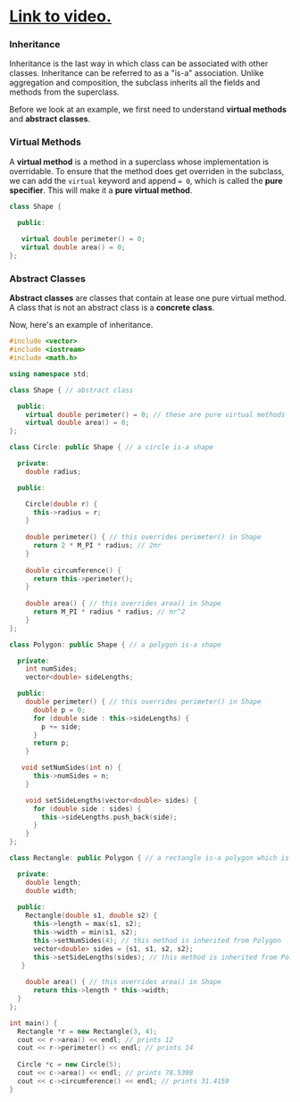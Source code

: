 # [Link to video.]([TODO](https://www.youtube.com/watch?v=t8gVv3l_yAY&list=PLVD25niNi0Blds9kjuux3nj9N9n5nBpMr))

### Inheritance

Inheritance is the last way in which class can be associated with other classes. Inheritance can be referred to as a "is-a" association. Unlike aggregation and composition, the subclass inherits all the fields and methods from the superclass.

Before we look at an example, we first need to understand **virtual methods** and **abstract classes**.

### Virtual Methods

A **virtual method** is a method in a superclass whose implementation is overridable. To ensure that the method does get overriden in the subclass, we can add the `virtual` keyword and append `= 0`, which is called the **pure specifier**. This will make it a **pure virtual method**.

```cpp
class Shape {

  public:
   
   virtual double perimeter() = 0;
   virtual double area() = 0;
};
```
### Abstract Classes

**Abstract classes** are classes that contain at lease one pure virtual method. A class that is not an abstract class is a **concrete class**. 

Now, here's an example of inheritance.

```cpp
#include <vector>
#include <iostream>
#include <math.h>

using namespace std;

class Shape { // abstract class

  public:
    virtual double perimeter() = 0; // these are pure virtual methods
    virtual double area() = 0;
};

class Circle: public Shape { // a circle is-a shape

  private:
    double radius;

  public:

    Circle(double r) {
      this->radius = r;
    }
   
    double perimeter() { // this overrides perimeter() in Shape
      return 2 * M_PI * radius; // 2πr
    }
  
    double circumference() {
      return this->perimeter();
    }
    
    double area() { // this overrides area() in Shape
      return M_PI * radius * radius; // πr^2
    }  
};

class Polygon: public Shape { // a polygon is-a shape

  private:
    int numSides;
    vector<double> sideLengths;

  public:
    double perimeter() { // this overrides perimeter() in Shape
      double p = 0;
      for (double side : this->sideLengths) {
        p += side;
      }
      return p;
    }

   void setNumSides(int n) {
      this->numSides = n;
    }

    void setSideLengths(vector<double> sides) {
      for (double side : sides) {
        this->sideLengths.push_back(side);
      }
    }
};

class Rectangle: public Polygon { // a rectangle is-a polygon which is-a shape

  private:
    double length;
    double width;
    
  public:
    Rectangle(double s1, double s2) {
      this->length = max(s1, s2);
      this->width = min(s1, s2);
      this->setNumSides(4); // this method is inherited from Polygon
      vector<double> sides = {s1, s1, s2, s2};
      this->setSideLengths(sides); // this method is inherited from Polygon 
   }
    
    double area() { // this overrides area() in Shape
      return this->length * this->width;
  }  
};

int main() {
  Rectangle *r = new Rectangle(3, 4);
  cout << r->area() << endl; // prints 12
  cout << r->perimeter() << endl; // prints 14
  
  Circle *c = new Circle(5);
  cout << c->area() << endl; // prints 78.5398
  cout << c->circumference() << endl; // prints 31.4159
}
```
